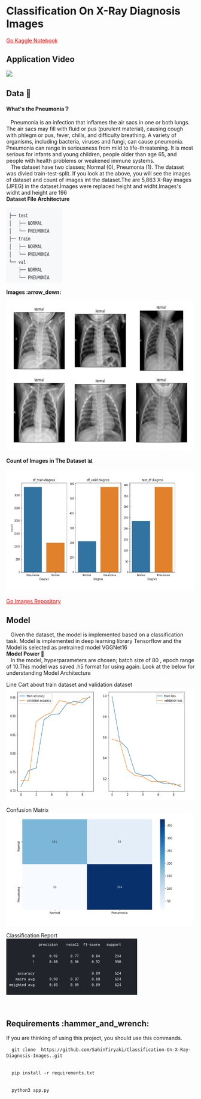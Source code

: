 # Classification On  X-Ray Diagnosis Images

<a  style = "color:red;" href="https://www.kaggle.com/sahintiryaki/xray-pneumonia-detection-90">Go Kaggle Notebook</a> <br>
## Application Video

![](https://github.com/SahinTiryaki/Classification-On-X-Ray-Diagnosis-Images./blob/main/static/images/app.gif)

## Data :orange_book:

#### What's the Pneumonia :grey_question:
&nbsp;&nbsp;&nbsp;Pneumonia is an infection that inflames the air sacs in one or both lungs. The air sacs may fill with fluid or pus (purulent material), causing cough with phlegm or pus, fever, chills, and difficulty breathing. A variety of organisms, including bacteria, viruses and fungi, can cause pneumonia. Pneumonia can range in seriousness from mild to life-threatening. It is most serious for infants and young children, people older than age 65, and people with health problems or weakened immune systems.<br>
&nbsp;&nbsp;&nbsp;The dataset have two classes; Normal (0), Pneumonia (1). The dataset was divied train-test-split. If you look at the above, you will see the images of dataset and count of images int the dataset.The are  5,863 X-Ray images (JPEG) in the dataset.İmages were replaced height and widht.Images's widht and height are 196 <br>
**Dataset File Architecture**<br>
<p align="left">
  <img src="https://github.com/SahinTiryaki/Classification-On-X-Ray-Diagnosis-Images./blob/main/static/images/datastructure.png" height="200" width="150" >
</p>
<strong>Images :arrow_down:</strong>
<p align="left">
  <img src="https://github.com/SahinTiryaki/Classification-On-X-Ray-Diagnosis-Images./blob/main/static/images/xraygoruntu.png" height="400" width="500" >
</p>

**Count of Images in The Dataset :bar_chart:**
<p align="left">
  <img src="https://github.com/SahinTiryaki/Classification-On-X-Ray-Diagnosis-Images./blob/main/static/images/miktarlar.png"  height="320" width="600" >
</p>
<a  style = "color:red;" href="https://www.kaggle.com/paultimothymooney/chest-xray-pneumonia">Go Images Repository</a> <br>

## Model
&nbsp;&nbsp;&nbsp;Given the dataset, the model is implemented based on a classification task. Model is implemented in deep learning library Tensorflow and the Model is selected as pretrained model VGGNet16<br>
**Model Power :muscle:** <br>
&nbsp;&nbsp;&nbsp;In the model, hyperparameters are chosen; batch size of 80 , epoch range of 10.This model was saved .h5 format for using again. Look at the below for understanding Model Architecture<br>
<p>
Line Cart about train dataset and validation  dataset<br>
<img src="https://github.com/SahinTiryaki/Classification-On-X-Ray-Diagnosis-Images./blob/main/static/images/tahmingrafik.png" height="300" width="600" >
</p>
<p>
  Confusion Matrix <br>
     <img src="https://github.com/SahinTiryaki/Classification-On-X-Ray-Diagnosis-Images./blob/main/static/images/confusionmatrix.png" height="300" width="500" >
 </p>

 <p>
  Classification Report <br>
     <img src="https://github.com/SahinTiryaki/Classification-On-X-Ray-Diagnosis-Images./blob/main/static/images/classificationreport.png" height="150" width="350" >
 </p>
<br>

<h2>Requirements :hammer_and_wrench:	</h2>
If you are thinking of using this project, you should use this commands. <br>

```  
  git clone  https://github.com/SahinTiryaki/Classification-On-X-Ray-Diagnosis-Images..git
    
```

```  
  pip install -r requirements.txt
    
```
```  
  python3 app.py
    
```

